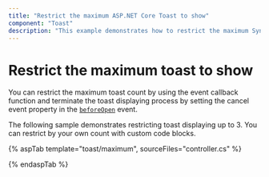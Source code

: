 ```yaml
---
title: "Restrict the maximum ASP.NET Core Toast to show"
component: "Toast"
description: "This example demonstrates how to restrict the maximum Syncfusion ASP.NET Core Toast count is displayed on a screen."
---
```


# Restrict the maximum toast to show

You can restrict the maximum toast count by using the event callback function and terminate the toast displaying process by setting the cancel event property in the [`beforeOpen`](https://help.syncfusion.com/cr/aspnetcore-js2/Syncfusion.EJ2.Notifications.Toast.html#Syncfusion_EJ2_Notifications_Toast_BeforeOpen) event.

The following sample demonstrates restricting toast displaying up to 3. You can restrict by your own count with custom code blocks.

{% aspTab template="toast/maximum", sourceFiles="controller.cs" %}

{% endaspTab %}